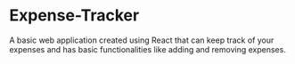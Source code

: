 # Expense-Tracker
A basic web application created using React that can keep track of your expenses and has basic functionalities like adding and removing expenses.
